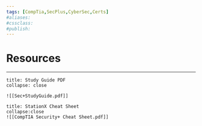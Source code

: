 ```yaml
---
tags: [CompTia,SecPlus,CyberSec,Certs]
#aliases:
#cssclass:
#publish:
---
```


# Resources
---
```ad-info
title: Study Guide PDF
collapse: close

![[Sec+StudyGuide.pdf]]
```

```ad-info
title: StationX Cheat Sheet
collapse:close
![[CompTIA Security+ Cheat Sheet.pdf]]
```
